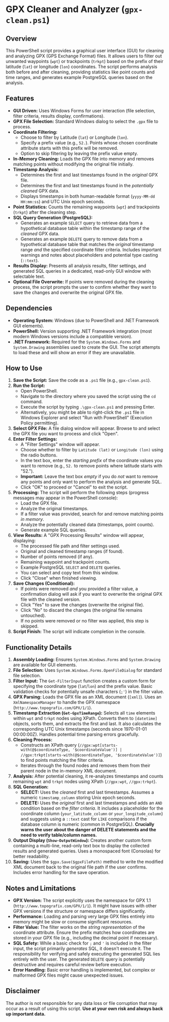 # GPX Cleaner and Analyzer (`gpx-clean.ps1`)

## Overview

This PowerShell script provides a graphical user interface (GUI) for cleaning and analyzing GPX (GPS Exchange Format) files. It allows users to filter out unwanted waypoints (`wpt`) or trackpoints (`trkpt`) based on the prefix of their latitude (`lat`) or longitude (`lon`) coordinates. The script performs analysis both before and after cleaning, providing statistics like point counts and time ranges, and generates example PostgreSQL queries based on the analysis.

## Features

* **GUI Driven:** Uses Windows Forms for user interaction (file selection, filter criteria, results display, confirmations).
* **GPX File Selection:** Standard Windows dialog to select the `.gpx` file to process.
* **Coordinate Filtering:**
    * Choose to filter by Latitude (`lat`) or Longitude (`lon`).
    * Specify a prefix value (e.g., `52.`). Points whose chosen coordinate attribute starts with this prefix will be removed.
    * Option to skip filtering by leaving the prefix value empty.
* **In-Memory Cleaning:** Loads the GPX file into memory and removes matching points without modifying the original file initially.
* **Timestamp Analysis:**
    * Determines the first and last timestamps found in the *original* GPX file.
    * Determines the first and last timestamps found in the *potentially cleaned* GPX data.
    * Displays timestamps in both human-readable format (`yyyy-MM-dd HH:mm:ss`) and UTC Unix epoch seconds.
* **Point Statistics:** Counts the remaining waypoints (`wpt`) and trackpoints (`trkpt`) after the cleaning step.
* **SQL Query Generation (PostgreSQL):**
    * Generates an example `SELECT` query to retrieve data from a hypothetical database table within the timestamp range of the *cleaned* GPX data.
    * Generates an example `DELETE` query to remove data from a hypothetical database table that matches the *original* timestamp range *and* the specified coordinate filter criteria. Includes important warnings and notes about placeholders and potential type casting (`::text`).
* **Results Display:** Presents all analysis results, filter settings, and generated SQL queries in a dedicated, read-only GUI window with selectable text.
* **Optional File Overwrite:** If points were removed during the cleaning process, the script prompts the user to confirm whether they want to save the changes and overwrite the original GPX file.

## Dependencies

* **Operating System:** Windows (due to PowerShell and .NET Framework GUI elements).
* **PowerShell:** Version supporting .NET Framework integration (most modern Windows versions include a compatible version).
* **.NET Framework:** Required for the `System.Windows.Forms` and `System.Drawing` assemblies used to create the GUI. The script attempts to load these and will show an error if they are unavailable.

## How to Use

1.  **Save the Script:** Save the code as a `.ps1` file (e.g., `gpx-clean.ps1`).
2.  **Run the Script:**
    * Open PowerShell.
    * Navigate to the directory where you saved the script using the `cd` command.
    * Execute the script by typing `.\gpx-clean.ps1` and pressing Enter.
    * Alternatively, you might be able to right-click the `.ps1` file in Windows Explorer and select "Run with PowerShell" (Execution Policy permitting).
3.  **Select GPX File:** A file dialog window will appear. Browse to and select the GPX file you want to process and click "Open".
4.  **Enter Filter Settings:**
    * A "Filter Settings" window will appear.
    * Choose whether to filter by `Latitude (lat)` or `Longitude (lon)` using the radio buttons.
    * In the text box, enter the *starting prefix* of the coordinate values you want to remove (e.g., `52.` to remove points where latitude starts with "52.").
    * **Important:** Leave the text box *empty* if you do *not* want to remove any points and only want to perform the analysis and generate SQL.
    * Click "OK" to proceed or "Cancel" to exit the script.
5.  **Processing:** The script will perform the following steps (progress messages may appear in the PowerShell console):
    * Load the GPX file.
    * Analyze the original timestamps.
    * If a filter value was provided, search for and remove matching points *in memory*.
    * Analyze the potentially cleaned data (timestamps, point counts).
    * Generate example SQL queries.
6.  **View Results:** A "GPX Processing Results" window will appear, displaying:
    * The processed file path and filter settings used.
    * Original and cleaned timestamp ranges (if found).
    * Number of points removed (if any).
    * Remaining waypoint and trackpoint counts.
    * Example PostgreSQL `SELECT` and `DELETE` queries.
    * You can select and copy text from this window.
    * Click "Close" when finished viewing.
7.  **Save Changes (Conditional):**
    * If points were removed *and* you provided a filter value, a confirmation dialog will ask if you want to overwrite the original GPX file with the cleaned version.
    * Click "Yes" to save the changes (overwrite the original file).
    * Click "No" to discard the changes (the original file remains untouched).
    * If no points were removed or no filter was applied, this step is skipped.
8.  **Script Finish:** The script will indicate completion in the console.

## Functionality Details

1.  **Assembly Loading:** Ensures `System.Windows.Forms` and `System.Drawing` are available for GUI elements.
2.  **File Selection:** Uses `System.Windows.Forms.OpenFileDialog` for standard file selection.
3.  **Filter Input:** The `Get-FilterInput` function creates a custom form for specifying the coordinate type (`lat`/`lon`) and the prefix value. Basic validation checks for potentially unsafe characters (`;'`) in the filter value.
4.  **GPX Parsing:** Loads the GPX file as an XML document (`[xml]`). Uses an `XmlNamespaceManager` to handle the GPX namespace (`http://www.topografix.com/GPX/1/1`).
5.  **Timestamp Extraction (`Get-GpxTimeRange`):** Selects all `time` elements within `wpt` and `trkpt` nodes using XPath. Converts them to `[datetime]` objects, sorts them, and extracts the first and last. It also calculates the corresponding UTC Unix timestamps (seconds since 1970-01-01 00:00:00Z). Handles potential time parsing errors gracefully.
6.  **Cleaning Process:**
    * Constructs an XPath query (`//gpx:wpt[starts-with(@$coordinateType, '$coordinateValue')] | //gpx:trkpt[starts-with(@$coordinateType, '$coordinateValue')]`) to find points matching the filter criteria.
    * Iterates through the found nodes and removes them from their parent node in the in-memory XML document.
7.  **Analysis:** After potential cleaning, it re-analyzes timestamps and counts remaining `wpt` and `trkpt` nodes using XPath (`//gpx:wpt`, `//gpx:trkpt`).
8.  **SQL Generation:**
    * **SELECT:** Uses the *cleaned* first and last timestamps. Assumes a numeric `timestamp_column` storing Unix epoch seconds.
    * **DELETE:** Uses the *original* first and last timestamps and adds an `AND` condition based on the *filter criteria*. It includes a placeholder for the coordinate column (`your_latitude_column` or `your_longitude_column`) and suggests using a `::text` cast for `LIKE` comparisons if the database column is numeric (common in PostgreSQL). **Crucially warns the user about the danger of DELETE statements and the need to verify table/column names.**
9.  **Output Display (`Show-OutputWindow`):** Creates another custom form containing a multi-line, read-only text box to display the collected results and generated queries. Uses a monospaced font (Consolas) for better readability.
10. **Saving:** Uses the `$gpx.Save($gpxFilePath)` method to write the modified XML document back to the original file path if the user confirms. Includes error handling for the save operation.

## Notes and Limitations

* **GPX Version:** The script explicitly uses the namespace for GPX 1.1 (`http://www.topografix.com/GPX/1/1`). It might have issues with other GPX versions if the structure or namespace differs significantly.
* **Performance:** Loading and parsing very large GPX files entirely into memory might be slow or consume significant resources.
* **Filter Value:** The filter works on the *string representation* of the coordinate attribute. Ensure the prefix matches how coordinates are stored in your GPX file (e.g., including the decimal point if necessary).
* **SQL Safety:** While a basic check for `;` and `'` is included in the filter input, the script primarily *generates* SQL, it doesn't execute it. The responsibility for verifying and safely executing the generated SQL lies entirely with the user. The generated `DELETE` query is potentially destructive and requires careful review before execution.
* **Error Handling:** Basic error handling is implemented, but complex or malformed GPX files might cause unexpected issues.

## Disclaimer
The author is not responsible for any data loss or file corruption that may occur as a result of using this script. **Use at your own risk and always back up important data.**
